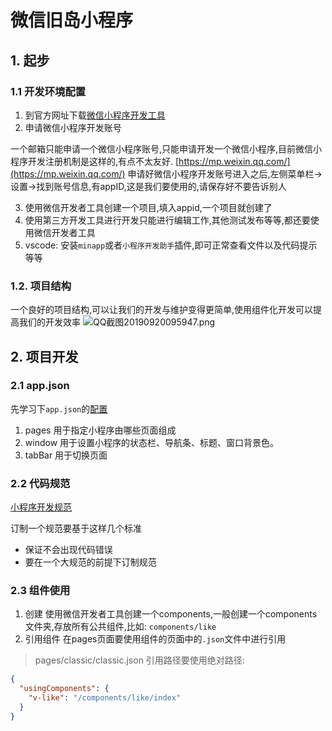 # 微信旧岛小程序

## 1. 起步
### 1.1 开发环境配置

1. 到官方网址下载[微信小程序开发工具](https://developers.weixin.qq.com/miniprogram/dev/devtools/stable.html)
1. 申请微信小程序开发账号

一个邮箱只能申请一个微信小程序账号,只能申请开发一个微信小程序,目前微信小程序开发注册机制是这样的,有点不太友好.
[https://mp.weixin.qq.com/](https://mp.weixin.qq.com/)
申请好微信小程序开发账号进入之后,左侧菜单栏->设置->找到账号信息,有appID,这是我们要使用的,请保存好不要告诉别人

3. 使用微信开发者工具创建一个项目,填入appid,一个项目就创建了
3. 使用第三方开发工具进行开发只能进行编辑工作,其他测试发布等等,都还要使用微信开发者工具
  1. vscode: 安装`minapp`或者`小程序开发助手`插件,即可正常查看文件以及代码提示等等
### 1.2. 项目结构
一个良好的项目结构,可以让我们的开发与维护变得更简单,使用组件化开发可以提高我们的开发效率
![QQ截图20190920095947.png](https://cdn.nlark.com/yuque/0/2019/png/243804/1568944836016-5fb00169-866d-40e0-adf7-a6790cd695da.png#align=left&display=inline&height=518&name=QQ%E6%88%AA%E5%9B%BE20190920095947.png&originHeight=518&originWidth=1042&size=616973&status=done&width=1042)

## 2. 项目开发
### 2.1 app.json
先学习下`app.json`的[配置](https://developers.weixin.qq.com/miniprogram/dev/reference/configuration/app.html)
1. pages 用于指定小程序由哪些页面组成
2. window 用于设置小程序的状态栏、导航条、标题、窗口背景色。
3. tabBar 用于切换页面

### 2.2 代码规范
[小程序开发规范](https://www.yuque.com/ynzy/xiaochengxu/guifan)

订制一个规范要基于这样几个标准
* 保证不会出现代码错误
* 要在一个大规范的前提下订制规范

### 2.3 组件使用
1. 创建
使用微信开发者工具创建一个components,一般创建一个components文件夹,存放所有公共组件,比如: `components/like`
2. 引用组件
在pages页面要使用组件的页面中的`.json`文件中进行引用
> pages/classic/classic.json
引用路径要使用绝对路径:
```json
{
  "usingComponents": {
    "v-like": "/components/like/index"
  }
}
```

